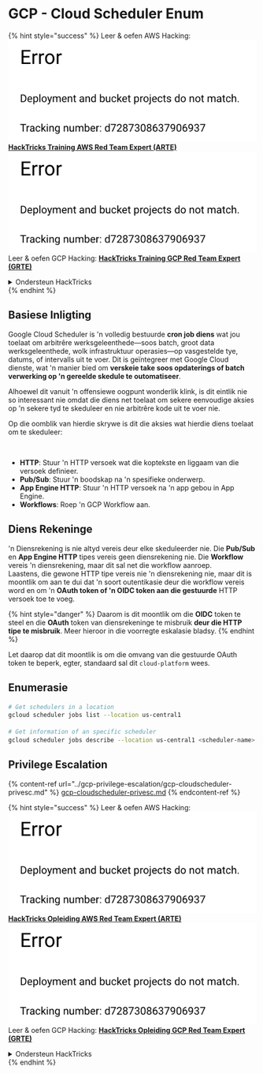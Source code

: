 # GCP - Cloud Scheduler Enum

{% hint style="success" %}
Leer & oefen AWS Hacking:<img src="../../../.gitbook/assets/image (1) (1).png" alt="" data-size="line">[**HackTricks Training AWS Red Team Expert (ARTE)**](https://training.hacktricks.xyz/courses/arte)<img src="../../../.gitbook/assets/image (1) (1).png" alt="" data-size="line">\
Leer & oefen GCP Hacking: <img src="../../../.gitbook/assets/image (2).png" alt="" data-size="line">[**HackTricks Training GCP Red Team Expert (GRTE)**<img src="../../../.gitbook/assets/image (2).png" alt="" data-size="line">](https://training.hacktricks.xyz/courses/grte)

<details>

<summary>Ondersteun HackTricks</summary>

* Kyk na die [**subskripsie planne**](https://github.com/sponsors/carlospolop)!
* **Sluit aan by die** 💬 [**Discord groep**](https://discord.gg/hRep4RUj7f) of die [**telegram groep**](https://t.me/peass) of **volg** ons op **Twitter** 🐦 [**@hacktricks\_live**](https://twitter.com/hacktricks\_live)**.**
* **Deel hacking truuks deur PRs in te dien na die** [**HackTricks**](https://github.com/carlospolop/hacktricks) en [**HackTricks Cloud**](https://github.com/carlospolop/hacktricks-cloud) github repos.

</details>
{% endhint %}

## Basiese Inligting

Google Cloud Scheduler is 'n volledig bestuurde **cron job diens** wat jou toelaat om arbitrêre werksgeleenthede—soos batch, groot data werksgeleenthede, wolk infrastruktuur operasies—op vasgestelde tye, datums, of intervalls uit te voer. Dit is geïntegreer met Google Cloud dienste, wat 'n manier bied om **verskeie take soos opdaterings of batch verwerking op 'n gereelde skedule te outomatiseer**.

Alhoewel dit vanuit 'n offensiewe oogpunt wonderlik klink, is dit eintlik nie so interessant nie omdat die diens net toelaat om sekere eenvoudige aksies op 'n sekere tyd te skeduleer en nie arbitrêre kode uit te voer nie.

Op die oomblik van hierdie skrywe is dit die aksies wat hierdie diens toelaat om te skeduleer:

<figure><img src="../../../.gitbook/assets/image (347).png" alt="" width="563"><figcaption></figcaption></figure>

* **HTTP**: Stuur 'n HTTP versoek wat die koptekste en liggaam van die versoek definieer.
* **Pub/Sub**: Stuur 'n boodskap na 'n spesifieke onderwerp.
* **App Engine HTTP**: Stuur 'n HTTP versoek na 'n app gebou in App Engine.
* **Workflows**: Roep 'n GCP Workflow aan.

## Diens Rekeninge

'n Diensrekening is nie altyd vereis deur elke skeduleerder nie. Die **Pub/Sub** en **App Engine HTTP** tipes vereis geen diensrekening nie. Die **Workflow** vereis 'n diensrekening, maar dit sal net die workflow aanroep.\
Laastens, die gewone HTTP tipe vereis nie 'n diensrekening nie, maar dit is moontlik om aan te dui dat 'n soort outentikasie deur die workflow vereis word en om 'n **OAuth token of 'n OIDC token aan die gestuurde** HTTP versoek toe te voeg.

{% hint style="danger" %}
Daarom is dit moontlik om die **OIDC** token te steel en die **OAuth** token van diensrekeninge te misbruik **deur die HTTP tipe te misbruik**. Meer hieroor in die voorregte eskalasie bladsy.
{% endhint %}

Let daarop dat dit moontlik is om die omvang van die gestuurde OAuth token te beperk, egter, standaard sal dit `cloud-platform` wees.

## Enumerasie
```bash
# Get schedulers in a location
gcloud scheduler jobs list --location us-central1

# Get information of an specific scheduler
gcloud scheduler jobs describe --location us-central1 <scheduler-name>
```
## Privilege Escalation

{% content-ref url="../gcp-privilege-escalation/gcp-cloudscheduler-privesc.md" %}
[gcp-cloudscheduler-privesc.md](../gcp-privilege-escalation/gcp-cloudscheduler-privesc.md)
{% endcontent-ref %}

{% hint style="success" %}
Leer & oefen AWS Hacking:<img src="../../../.gitbook/assets/image (1) (1).png" alt="" data-size="line">[**HackTricks Opleiding AWS Red Team Expert (ARTE)**](https://training.hacktricks.xyz/courses/arte)<img src="../../../.gitbook/assets/image (1) (1).png" alt="" data-size="line">\
Leer & oefen GCP Hacking: <img src="../../../.gitbook/assets/image (2).png" alt="" data-size="line">[**HackTricks Opleiding GCP Red Team Expert (GRTE)**<img src="../../../.gitbook/assets/image (2).png" alt="" data-size="line">](https://training.hacktricks.xyz/courses/grte)

<details>

<summary>Ondersteun HackTricks</summary>

* Kyk na die [**subskripsie planne**](https://github.com/sponsors/carlospolop)!
* **Sluit aan by die** 💬 [**Discord groep**](https://discord.gg/hRep4RUj7f) of die [**telegram groep**](https://t.me/peass) of **volg** ons op **Twitter** 🐦 [**@hacktricks\_live**](https://twitter.com/hacktricks\_live)**.**
* **Deel hacking truuks deur PRs in te dien na die** [**HackTricks**](https://github.com/carlospolop/hacktricks) en [**HackTricks Cloud**](https://github.com/carlospolop/hacktricks-cloud) github repos.

</details>
{% endhint %}
